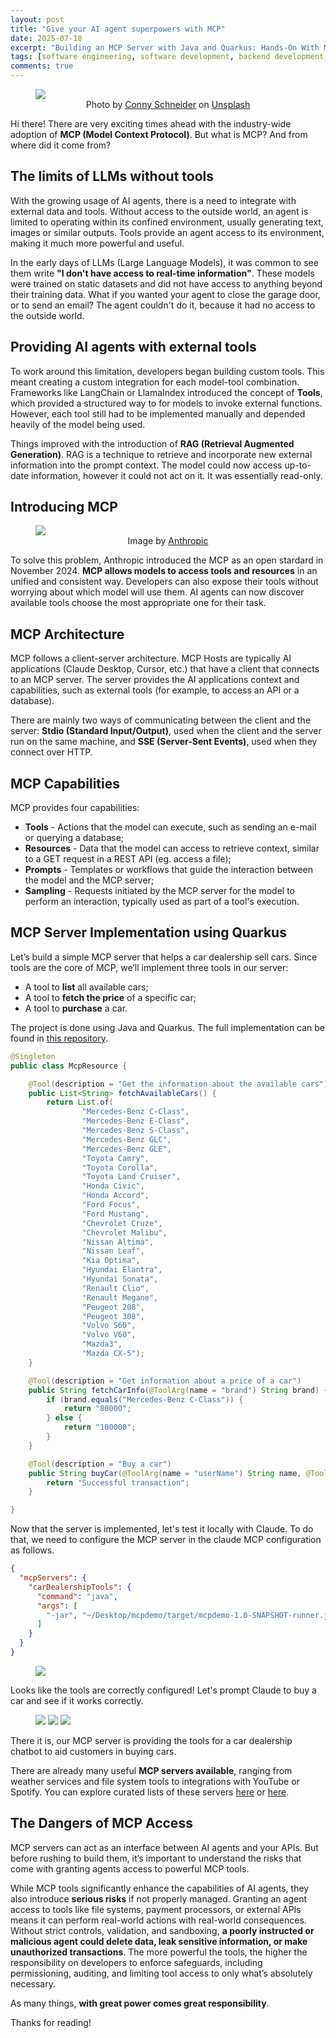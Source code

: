 ```yaml
---
layout: post
title: "Give your AI agent superpowers with MCP"
date: 2025-07-18
excerpt: "Building an MCP Server with Java and Quarkus: Hands-On With Model-Context Protocol"
tags: [software engineering, software development, backend development, programming, ai, java, quarkus, mcp]
comments: true
---
```


<figure>
    <a href="/assets/img/mcp/connected.jpg"><img src="/assets/img/mcp/connected.jpg"></a><figcaption style="text-align: center">Photo by <a href="https://unsplash.com/@choys_?utm_content=creditCopyText&utm_medium=referral&utm_source=unsplash">Conny Schneider</a> on <a href="https://unsplash.com/photos/a-blue-background-with-lines-and-dots-xuTJZ7uD7PI?utm_content=creditCopyText&utm_medium=referral&utm_source=unsplash">Unsplash</a></figcaption>
</figure>

Hi there! There are very exciting times ahead with the industry-wide adoption of **MCP (Model Context Protocol)**. But what is MCP? And from where did it come from?

## The limits of LLMs without tools

With the growing usage of AI agents, there is a need to integrate with external data and tools. Without access to the outside world, an agent is limited to operating within its confined environment, usually generating text, images or similar outputs. Tools provide an agent access to its environment, making it much more powerful and useful.

In the early days of LLMs (Large Language Models), it was common to see them write **"I don't have access to real-time information"**. These models were trained on static datasets and did not have access to anything beyond their training data. What if you wanted your agent to close the garage door, or to send an email? The agent couldn't do it, because it had no access to the outside world.

## Providing AI agents with external tools

To work around this limitation, developers began building custom tools. This meant creating a custom integration for each model-tool combination. Frameworks like LangChain or LlamaIndex introduced the concept of **Tools**, which provided a structured way to for models to invoke external functions. However, each tool still had to be implemented manually and depended heavily of the model being used.

Things improved with the introduction of **RAG (Retrieval Augmented Generation)**. RAG is a technique to retrieve and incorporate new external information into the prompt context. The model could now access up-to-date information, however it could not act on it. It was essentially read-only.

## Introducing MCP

<figure>
    <a href="/assets/img/mcp/mcp.png"><img src="/assets/img/mcp/mcp.png"></a><figcaption style="text-align: center">Image by <a href="https://www.anthropic.com/news/model-context-protocol">Anthropic</a></figcaption>
</figure>

To solve this problem, Anthropic introduced the MCP as an open stardard in November 2024. **MCP allows models to access tools and resources** in an unified and consistent way. Developers can also expose their tools without worrying about which model will use them. AI agents can now discover available tools choose the most appropriate one for their task.

## MCP Architecture

MCP follows a client-server architecture. MCP Hosts are typically AI applications (Claude Desktop, Cursor, etc.) that have a client that connects to an MCP server. The server provides the AI applications context and capabilities, such as external tools (for example, to access an API or a database).

There are mainly two ways of communicating between the client and the server: **Stdio (Standard Input/Output)**, used when the client and the server run on the same machine, and **SSE (Server-Sent Events)**, used when they connect over HTTP.

## MCP Capabilities

MCP provides four capabilities:
- **Tools** - Actions that the model can execute, such as sending an e-mail or querying a database;
- **Resources** - Data that the model can access to retrieve context, similar to a GET request in a REST API (eg. access a file);
- **Prompts** - Templates or workflows that guide the interaction between the model and the MCP server;
- **Sampling** - Requests initiated by the MCP server for the model to perform an interaction, typically used as part of a tool's execution.

## MCP Server Implementation using Quarkus

Let’s build a simple MCP server that helps a car dealership sell cars. Since tools are the core of MCP, we’ll implement three tools in our server:

- A tool to **list** all available cars;
- A tool to **fetch the price** of a specific car;
- A tool to **purchase** a car.

The project is done using Java and Quarkus. The full implementation can be found in <a href="https://github.com/diogodanielsoaresferreira/mcp-demo" target="_blank">this repository</a>.

```java
@Singleton
public class McpResource {

    @Tool(description = "Get the information about the available cars")
    public List<String> fetchAvailableCars() {
        return List.of(
                "Mercedes-Benz C-Class",
                "Mercedes-Benz E-Class",
                "Mercedes-Benz S-Class",
                "Mercedes-Benz GLC",
                "Mercedes-Benz GLE",
                "Toyota Camry",
                "Toyota Corolla",
                "Toyota Land Cruiser",
                "Honda Civic",
                "Honda Accord",
                "Ford Focus",
                "Ford Mustang",
                "Chevrolet Cruze",
                "Chevrolet Malibu",
                "Nissan Altima",
                "Nissan Leaf",
                "Kia Optima",
                "Hyundai Elantra",
                "Hyundai Sonata",
                "Renault Clio",
                "Renault Megane",
                "Peugeot 208",
                "Peugeot 308",
                "Volvo S60",
                "Volvo V60",
                "Mazda3",
                "Mazda CX-5");
    }

    @Tool(description = "Get information about a price of a car")
    public String fetchCarInfo(@ToolArg(name = "brand") String brand) {
        if (brand.equals("Mercedes-Benz C-Class")) {
            return "80000";
        } else {
            return "100000";
        }
    }

    @Tool(description = "Buy a car")
    public String buyCar(@ToolArg(name = "userName") String name, @ToolArg(name = "brand") String brand) {
        return "Successful transaction";
    }

}
```

Now that the server is implemented, let's test it locally with Claude.
To do that, we need to configure the MCP server in the claude MCP configuration as follows.

```json
{
  "mcpServers": {
    "carDealershipTools": {
      "command": "java",
      "args": [
        "-jar", "~/Desktop/mcpdemo/target/mcpdemo-1.0-SNAPSHOT-runner.jar"
      ]
    }
  }
}
```

<figure>
    <a href="/assets/img/mcp/claude_4.png"><img src="/assets/img/mcp/claude_4.png"></a>
</figure>

Looks like the tools are correctly configured! Let's prompt Claude to buy a car and see if it works correctly.

<figure>
    <a href="/assets/img/mcp/claude_1.png"><img src="/assets/img/mcp/claude_1.png"></a>
    <a href="/assets/img/mcp/claude_2.png"><img src="/assets/img/mcp/claude_2.png"></a>
    <a href="/assets/img/mcp/claude_3.png"><img src="/assets/img/mcp/claude_3.png"></a>
</figure>

There it is, our MCP server is providing the tools for a car dealership chatbot to aid customers in buying cars.

There are already many useful **MCP servers available**, ranging from weather services and file system tools to integrations with YouTube or Spotify. You can explore curated lists of these servers [here](https://mcpservers.org) or [here](https://mcp.pipedream.com/).

## The Dangers of MCP Access

MCP servers can act as an interface between AI agents and your APIs. But before rushing to build them, it’s important to understand the risks that come with granting agents access to powerful MCP tools.

While MCP tools significantly enhance the capabilities of AI agents, they also introduce **serious risks** if not properly managed. Granting an agent access to tools like file systems, payment processors, or external APIs means it can perform real-world actions with real-world consequences. Without strict controls, validation, and sandboxing, **a poorly instructed or malicious agent could delete data, leak sensitive information, or make unauthorized transactions**. The more powerful the tools, the higher the responsibility on developers to enforce safeguards, including permissioning, auditing, and limiting tool access to only what’s absolutely necessary.

As many things, **with great power comes great responsibility**.

Thanks for reading!
